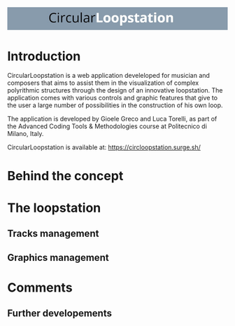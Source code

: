 <div style="text-align:center"><img src="images/Banner_Cil.jpeg" /></div>

# Introduction
CircularLoopstation is a web application develeloped for musician and composers that aims to assist them in the visualization of complex polyrithmic structures through the design of an innovative loopstation. The application comes with various controls and graphic features that give to the user a large number of possibilities in the construction of his own loop.

The application is developed by Gioele Greco and Luca Torelli, as part of the Advanced Coding Tools & Methodologies course at Politecnico di Milano, Italy.

CircularLoopstation is available at: https://circloopstation.surge.sh/

# Behind the concept

# The loopstation

## Tracks management

## Graphics management

# Comments

## Further developements




